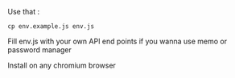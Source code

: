 Use that :
```
cp env.example.js env.js
```

Fill env.js with your own API end points if you wanna use memo or password manager

Install on any chromium browser